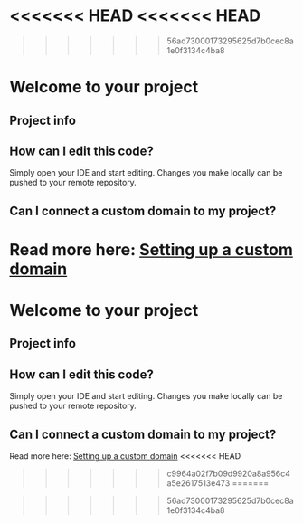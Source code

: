 <<<<<<< HEAD
<<<<<<< HEAD
=======

>>>>>>> 56ad73000173295625d7b0cec8a1e0f3134c4ba8
# Welcome to your project

## Project info

## How can I edit this code?

Simply open your IDE and start editing. Changes you make locally can be pushed to your remote repository.

## Can I connect a custom domain to my project?

Read more here: [Setting up a custom domain](https://docs.example.com/tips-tricks/custom-domain#step-by-step-guide)
=======
# Welcome to your project

## Project info

## How can I edit this code?

Simply open your IDE and start editing. Changes you make locally can be pushed to your remote repository.

## Can I connect a custom domain to my project?

Read more here: [Setting up a custom domain](https://docs.example.com/tips-tricks/custom-domain#step-by-step-guide)
<<<<<<< HEAD
>>>>>>> c9964a02f7b09d9920a8a956c4a5e2617513e473
=======

>>>>>>> 56ad73000173295625d7b0cec8a1e0f3134c4ba8
